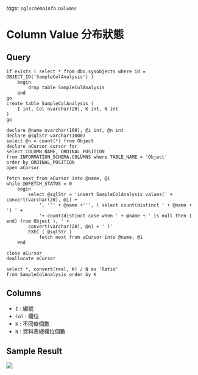 ###### tags: `sqlschemaInfo` `columns`
# Column Value 分布狀態 
## Query
```sql=
if exists ( select * from dbo.sysobjects where id = OBJECT_ID('SampleColAnalysis') )
    begin
        drop table SampleColAnalysis
    end
go
create table SampleColAnalysis (
    I int, Col nvarchar(20), K int, N int
)
go

declare @name nvarchar(100), @i int, @n int
declare @sqlStr varchar(1000)
select @n = count(*) from Object
declare aCursor cursor for 
select COLUMN_NAME, ORDINAL_POSITION 
from INFORMATION_SCHEMA.COLUMNS where TABLE_NAME = 'Object'
order by ORDINAL_POSITION
open aCursor  

fetch next from aCursor into @name, @i
while @@FETCH_STATUS = 0  
    begin
        select @sqlStr = 'insert SampleColAnalysis values(' + convert(varchar(20), @i) +
            ', ''' + @name +''', ( select count(distinct ' + @name + ') ' +
            '+ count(distinct case when ' + @name + ' is null then 1 end) from Object ), ' +
        convert(varchar(20), @n) + ' )'
        EXEC ( @sqlStr )
            fetch next from aCursor into @name, @i
    end

close aCursor
deallocate aCursor

select *, convert(real, K) / N as 'Ratio' 
from SampleColAnalysis order by K
```

## Columns
- `I` : 編號
- `Col` : 欄位
- `K` : 不同值個數
- `N` : 資料表總欄位個數

## Sample Result
![](https://i.imgur.com/VZhzWKv.png)
